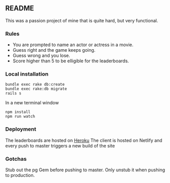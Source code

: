 ## README

This was a passion project of mine that is quite hard, but very functional. 

### Rules

- You are prompted to name an actor or actress in a movie. 
- Guess right and the game keeps going. 
- Guess wrong and you lose. 
- Score higher than 5 to be elligible for the leaderboards. 

### Local installation

```
bundle exec rake db:create 
bundle exec rake:db migrate
rails s 
```

In a new terminal window

```
npm install
npm run watch
```

### Deployment

The leaderboards are hosted on [Heroku](https://the-movie-game.herokuapp.com/)
The client is hosted on Netlify and every push to master triggers a new build of the site

### Gotchas

Stub out the pg Gem before pushing to master. Only unstub it when pushing to production. 
